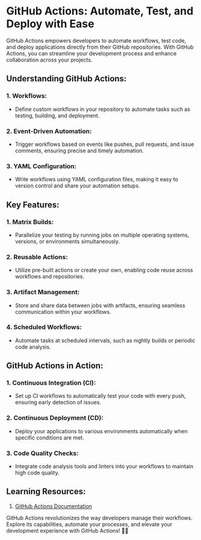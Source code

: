 # GitHub Actions: Automate, Test, and Deploy with Ease

GitHub Actions empowers developers to automate workflows, test code, and deploy applications directly from their GitHub repositories. With GitHub Actions, you can streamline your development process and enhance collaboration across your projects.

## **Understanding GitHub Actions:**

### **1. Workflows:**

- Define custom workflows in your repository to automate tasks such as testing, building, and deployment.

### **2. Event-Driven Automation:**

- Trigger workflows based on events like pushes, pull requests, and issue comments, ensuring precise and timely automation.

### **3. YAML Configuration:**

- Write workflows using YAML configuration files, making it easy to version control and share your automation setups.

## **Key Features:**

### **1. Matrix Builds:**

- Parallelize your testing by running jobs on multiple operating systems, versions, or environments simultaneously.

### **2. Reusable Actions:**

- Utilize pre-built actions or create your own, enabling code reuse across workflows and repositories.

### **3. Artifact Management:**

- Store and share data between jobs with artifacts, ensuring seamless communication within your workflows.

### **4. Scheduled Workflows:**

- Automate tasks at scheduled intervals, such as nightly builds or periodic code analysis.

## **GitHub Actions in Action:**

### **1. Continuous Integration (CI):**

- Set up CI workflows to automatically test your code with every push, ensuring early detection of issues.

### **2. Continuous Deployment (CD):**

- Deploy your applications to various environments automatically when specific conditions are met.

### **3. Code Quality Checks:**

- Integrate code analysis tools and linters into your workflows to maintain high code quality.

## **Learning Resources:**

1. [GitHub Actions Documentation](https://docs.github.com/en/actions)

GitHub Actions revolutionizes the way developers manage their workflows. Explore its capabilities, automate your processes, and elevate your development experience with GitHub Actions! &#128640;&#129302;
